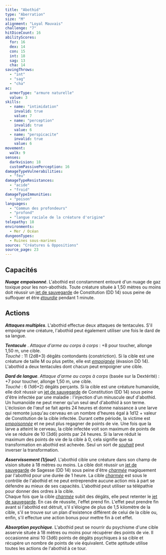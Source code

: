 ```yaml
---
title: "Abothid"
type: "Aberration"
size: "M"
alignment: "Loyal Mauvais"
challenge: "7"
hitDiceCount: 16
abilityScores:
  for: 16
  dex: 14
  con: 15
  int: 18
  sag: 13
  cha: 14
savingThrows:
  - "int"
  - "sag"
  - "cha"
ac:
  armorType: "armure naturelle"
  value: 3
skills:
  - name: "intimidation"
    invalid: true
    value: 7
  - name: "perception"
    invalid: true
    value: 6
  - name: "perspicacite"
    invalid: true
    value: 6
movement:
  walk: 9
senses:
  darkvision: 18
  customPassivePerception: 16
damageTypeVulnerabilities:
  - "feu"
damageTypeResistances:
  - "acide"
  - "froid"
damageTypeImmunities:
  - "poison"
languages:
  - "Commun des profondeurs"
  - "profond"
  - "langue raciale de la créature d'origine"
telepathy: 18
environments:
  - Mer / Océan
dungeonTypes:
  - Ruines sous-marines
source: "Créatures & Oppositions"
source_page: 23
---
```

## Capacités
_**Nuage empoisonné**_. L'abothid est constamment entouré d'un nuage de gaz toxique pour les non-abothids. Toute créature située à 1,50 mètres ou moins doit réussir un [jet de sauvegarde](/utiliser-les-caracteristiques#jets-de-sauvegarde) de Constitution (DD 14) sous peine de suffoquer et être [_étourdie_](/gerer-la-sante-du-personnage/#etourdi) pendant 1 minute.

## Actions
_**Attaques multiples**_. L'abothid effectue deux attaques de tentacules. S'il empoigne une créature, l'abothid peut également utiliser une fois le dard de sa langue.

***Tentacule*** . _Attaque d'arme au corps à corps_ : +8 pour toucher, allonge 1,50 m, une cible.  
_Touché_ : 11 (2d8+3) dégâts contondants (constriction). Si la cible est une créature de taille M ou plus petite, elle est [_empoignée_](/gerer-la-sante-du-personnage/#empoigne) (évasion DD 14). L'abothid a deux tentacules dont chacun peut empoigner une cible.

_**Dard de langue**_. _Attaque d'arme au corps à corps_ (basée sur la Dextérité) : +7 pour toucher, allonge 1,50 m, une cible.  
_Touché_ : 6 (1d6+2) dégâts perçants. Si la cible est une créature humanoïde, elle doit réussir un [jet de sauvegarde](/utiliser-les-caracteristiques#jets-de-sauvegarde) de Constitution (DD 14) sous peine d'être infectée par une maladie : l'injection d'un minuscule œuf d'abothid.  
Un humanoïde ne peut mener qu'un seul œuf d'abothid à son terme. L'éclosion de l'œuf se fait après 24 heures et donne naissance à une larve qui remonte jusqu'au cerveau en un nombre d'heures égal à 1d12 + valeur de Constitution de la cible infectée. Durant cette période, la victime est [_empoisonnée_](/gerer-la-sante-du-personnage/#empoisonne) et ne peut plus regagner de points de vie. Une fois que la larve a atteint le cerveau, la cible infectée voit son maximum de points de vie se réduire de 10 (3d6) points par 24 heures. Si la larve réduit le maximum des points de vie de la cible à 0, cela signifie que sa transformation en abothid est achevée. Seul un sort de [_souhait_](/grimoire/souhait) peut inverser la transformation.

_**Asservissement (1/jour)**_. L'abothid cible une créature dans son champ de vision située à 18 mètres ou moins. La cible doit réussir un [jet de sauvegarde](/utiliser-les-caracteristiques#jets-de-sauvegarde) de Sagesse (DD 14) sous peine d'être [_charmée_](/gerer-la-sante-du-personnage/#charme) magiquement par l'abothid pour une durée de 1 heure. La cible [_charmée_](/gerer-la-sante-du-personnage/#charme) est sous le contrôle de l'abothid et ne peut entreprendre aucune action mis à part se défendre au mieux de ses capacités. L'abothid peut utiliser sa télépathie pour donner des ordres à la cible.  
Chaque fois que la cible [_charmée_](/gerer-la-sante-du-personnage/#charme) subit des dégâts, elle peut retenter le [jet de sauvegarde](/utiliser-les-caracteristiques#jets-de-sauvegarde). En cas de réussite, l'effet prend fin. L'effet peut prendre fin avant si l'abothid est détruit, s'il s'éloigne de plus de 1,5 kilomètre de la cible, s'il se trouve sur un plan d'existence différent de celui de la cible ou, enfin, s'il effectue une action bonus pour mettre fin à cet effet.

_**Absorption psychique**_. L'abothid peut se nourrir du psychisme d'une cible asservie située à 18 mètres ou moins pour récupérer des points de vie. Il occasionne ainsi 10 (3d6) points de dégâts psychiques à sa cible et récupère un nombre de points de vie équivalent. Cette aptitude utilise toutes les actions de l'abothid à ce tour.
